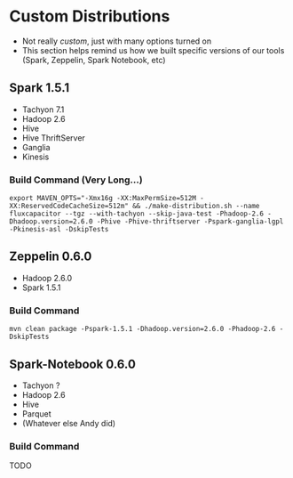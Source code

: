 # Custom Distributions
* Not really *custom*, just with many options turned on
* This section helps remind us how we built specific versions of our tools (Spark, Zeppelin, Spark Notebook, etc)

## Spark 1.5.1
* Tachyon 7.1
* Hadoop 2.6
* Hive
* Hive ThriftServer
* Ganglia
* Kinesis

### Build Command (Very Long...)
```
export MAVEN_OPTS="-Xmx16g -XX:MaxPermSize=512M -XX:ReservedCodeCacheSize=512m" && ./make-distribution.sh --name fluxcapacitor --tgz --with-tachyon --skip-java-test -Phadoop-2.6 -Dhadoop.version=2.6.0 -Phive -Phive-thriftserver -Pspark-ganglia-lgpl -Pkinesis-asl -DskipTests
```

## Zeppelin 0.6.0
* Hadoop 2.6.0
* Spark 1.5.1

### Build Command
```
mvn clean package -Pspark-1.5.1 -Dhadoop.version=2.6.0 -Phadoop-2.6 -DskipTests
```

## Spark-Notebook 0.6.0
* Tachyon ?
* Hadoop 2.6
* Hive
* Parquet
* (Whatever else Andy did)

### Build Command
TODO